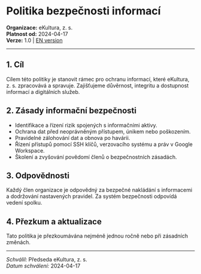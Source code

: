 # Politika bezpečnosti informací

**Organizace:** eKultura, z. s.  
**Platnost od:** 2024-04-17  
**Verze:** 1.0 | [EN version](politika/information-security-policy.md)

---

## 1. Cíl

Cílem této politiky je stanovit rámec pro ochranu informací, které eKultura, z. s. zpracovává a spravuje. Zajišťujeme důvěrnost, integritu a dostupnost informací a digitálních služeb.

## 2. Zásady informační bezpečnosti

- Identifikace a řízení rizik spojených s informačními aktivy.
- Ochrana dat před neoprávněným přístupem, únikem nebo poškozením.
- Pravidelné zálohování dat a obnova po havárii.
- Řízení přístupů pomocí SSH klíčů, verzovacího systému a práv v Google Workspace.
- Školení a zvyšování povědomí členů o bezpečnostních zásadách.

## 3. Odpovědnosti

Každý člen organizace je odpovědný za bezpečné nakládání s informacemi a dodržování nastavených pravidel. Za systém bezpečnosti odpovídá vedení spolku.

## 4. Přezkum a aktualizace

Tato politika je přezkoumávána nejméně jednou ročně nebo při zásadních změnách.

---

*Schválil:* Předseda eKultura, z. s.  
*Datum schválení:* 2024-04-17
